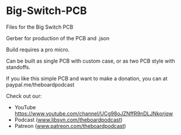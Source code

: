# Big-Switch-PCB
Files for the Big Switch PCB


Gerber for production of the PCB and .json


Build requires a pro micro.


Can be built as single PCB with custom case, or as two PCB style with standoffs.

If you like this simple PCB and want to make a donation, you can at paypal.me/theboardpodcast 

Check out our:

* YouTube https://www.youtube.com/channel/UCg98oJZNffR9nDLJNkorjqw
* Podcast (www.libsyn.com/theboardpodcast) 
* Patreon (www.patreon.com/theboardpodcast) 
